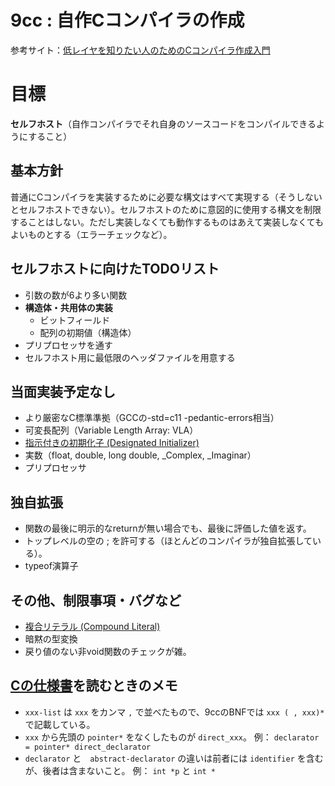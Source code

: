 # 9cc : 自作Cコンパイラの作成

参考サイト：[低レイヤを知りたい人のためのCコンパイラ作成入門](https://www.sigbus.info/compilerbook/)

# 目標

**セルフホスト**（自作コンパイラでそれ自身のソースコードをコンパイルできるようにすること）

## 基本方針

普通にCコンパイラを実装するために必要な構文はすべて実現する（そうしないとセルフホストできない）。セルフホストのために意図的に使用する構文を制限することはしない。ただし実装しなくても動作するものはあえて実装しなくてもよいものとする（エラーチェックなど）。

## セルフホストに向けたTODOリスト

- 引数の数が6より多い関数
- **構造体・共用体の実装**
  - ビットフィールド
  - 配列の初期値（構造体）
- プリプロセッサを通す
- セルフホスト用に最低限のヘッダファイルを用意する

## 当面実装予定なし

- より厳密なC標準準拠（GCCの-std=c11 -pedantic-errors相当）
- 可変長配列（Variable Length Array: VLA）
- [指示付きの初期化子 (Designated Initializer)](http://seclan.dll.jp/c99d/c99d07.htm#dt19991025)
- 実数（float, double, long double, _Complex, _Imaginar）
- プリプロセッサ

## 独自拡張
- 関数の最後に明示的なreturnが無い場合でも、最後に評価した値を返す。
- トップレベルの空の ; を許可する（ほとんどのコンパイラが独自拡張している）。
- typeof演算子

## その他、制限事項・バグなど

- [複合リテラル (Compound Literal)](http://seclan.dll.jp/c99d/c99d07.htm#dt19991101)
- 暗黙の型変換
- 戻り値のない非void関数のチェックが雑。

## [Cの仕様書](http://port70.net/~nsz/c/c11/n1570.html#A)を読むときのメモ

- `xxx-list` は `xxx` をカンマ `,` で並べたもので、9ccのBNFでは `xxx ( , xxx)*` で記載している。
- `xxx` から先頭の `pointer*` をなくしたものが `direct_xxx`。
例： `declarator = pointer* direct_declarator`
- `declarator` と　`abstract-declarator` の違いは前者には `identifier` を含むが、後者は含まないこと。
例： `int *p` と `int *`